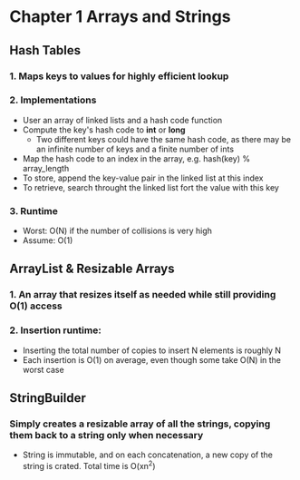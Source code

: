 # Chapter 1 Arrays and Strings

## Hash Tables
### 1. Maps keys to values for highly efficient lookup
### 2. Implementations
- User an array of linked lists and a hash code function
- Compute the key's hash code to **int** or **long**
  - Two different keys could have the same hash code, as there may be an infinite number of keys and a finite number of ints
- Map the hash code to an index in the array, e.g. hash(key) % array_length
- To store, append the key-value pair in the linked list at this index
- To retrieve, search throught the linked list fort the value with this key
### 3. Runtime
- Worst: O(N) if the number of collisions is very high
- Assume: O(1)

## ArrayList & Resizable Arrays
### 1. An array  that resizes itself as needed while still providing O(1) access
### 2. Insertion runtime:
- Inserting the total number of copies to insert N elements is roughly N
- Each insertion is O(1) on average, even though some take O(N) in the worst case

## StringBuilder
### Simply creates a resizable array of all the strings, copying them back to a string only when necessary
- String is immutable, and on each concatenation, a new copy of the string is crated. Total time is O(xn<sup>2</sup>)
